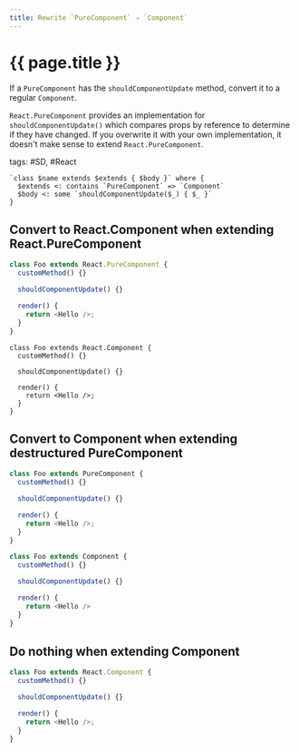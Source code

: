 ```yaml
---
title: Rewrite `PureComponent` ⇒ `Component`
---
```


# {{ page.title }}

If a `PureComponent` has the `shouldComponentUpdate` method, convert it to a regular `Component`.

`React.PureComponent` provides an implementation for `shouldComponentUpdate()` which compares props by reference to determine if they have changed.
If you overwrite it with your own implementation, it doesn't make sense to extend `React.PureComponent`.

tags: #SD, #React

```grit
`class $name extends $extends { $body }` where {
  $extends <: contains `PureComponent` => `Component`
  $body <: some `shouldComponentUpdate($_) { $_ }`
}
```

## Convert to React.Component when extending React.PureComponent

```javascript
class Foo extends React.PureComponent {
  customMethod() {}

  shouldComponentUpdate() {}

  render() {
    return <Hello />;
  }
}
```

```
class Foo extends React.Component {
  customMethod() {}

  shouldComponentUpdate() {}

  render() {
    return <Hello />;
  }
}
```

## Convert to Component when extending destructured PureComponent

```javascript
class Foo extends PureComponent {
  customMethod() {}

  shouldComponentUpdate() {}

  render() {
    return <Hello />;
  }
}
```

```typescript
class Foo extends Component {
  customMethod() {}

  shouldComponentUpdate() {}

  render() {
    return <Hello />
  }
}
```

## Do nothing when extending Component

```javascript
class Foo extends React.Component {
  customMethod() {}

  shouldComponentUpdate() {}

  render() {
    return <Hello />;
  }
}
```
